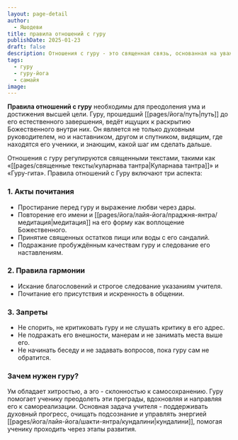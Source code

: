 ```yaml
---
layout: page-detail
author:
  - Яшодеви
title: правила отношений с гуру
publishDate: 2025-01-23
draft: false
description: Отношения с гуру - это священная связь, основанная на уважении, преданности и следовании наставлениям. Соблюдение правил отношений с гуру помогает ученику обрести внутреннюю гармонию и стабильный духовный прогресс.
tags:
  - гуру
  - гуру-йога
  - самайя
image:
---
```

**Правила отношений с гуру** необходимы для преодоления ума и достижения высшей цели. Гуру, прошедший [[pages/йога/путь|путь]]
до его естественного завершения, ведёт ищущих к раскрытию Божественного внутри них. Он является не только духовным руководителем, но и наставником, другом и спутником, видящим, где находятся его ученики, и знающим, какой шаг им сделать дальше.

Отношения с гуру регулируются священными текстами, такими как «[[pages/священные тексты/куларнава тантра|Куларнава тантра]]» и «Гуру-гита».
Правила отношений с Гуру включают три аспекта:
### 1. Акты почитания
- Простирание перед гуру и выражение любви через дары.
- Повторение его имени и [[pages/йога/лайя-йога/праджня-янтра/медитация|медитация]] на его форму как воплощение Божественного.
- Принятие священных остатков пищи или воды с его сандалий.
- Подражание пробуждённым качествам гуру и следование его наставлениям.
### 2. Правила гармонии
- Искание благословений и строгое следование указаниям учителя.
- Почитание его присутствия и искренность в общении.
### 3. Запреты
- Не спорить, не критиковать гуру и не слушать критику в его адрес.
- Не подражать его внешности, манерам и не занимать места выше его.
- Не начинать беседу и не задавать вопросов, пока гуру сам не обратится.
### Зачем нужен гуру?
Ум обладает хитростью, а эго - склонностью к самосохранению. Гуру помогает ученику преодолеть эти преграды, вдохновляя и направляя его к самореализации. Основная задача учителя - поддерживать духовный прогресс, очищать подсознание и управлять энергией [[pages/йога/лайя-йога/шакти-янтра/кундалини|кундалини]], помогая ученику проходить через этапы развития.